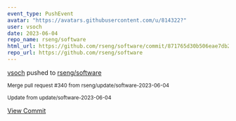 ```yaml
---
event_type: PushEvent
avatar: "https://avatars.githubusercontent.com/u/814322?"
user: vsoch
date: 2023-06-04
repo_name: rseng/software
html_url: https://github.com/rseng/software/commit/871765d30b506eae7db2f99e619698b032374812
repo_url: https://github.com/rseng/software
---
```


<a href='https://github.com/vsoch' target='_blank'>vsoch</a> pushed to <a href='https://github.com/rseng/software' target='_blank'>rseng/software</a>

<small>Merge pull request #340 from rseng/update/software-2023-06-04

Update from update/software-2023-06-04</small>

<a href='https://github.com/rseng/software/commit/871765d30b506eae7db2f99e619698b032374812' target='_blank'>View Commit</a>
